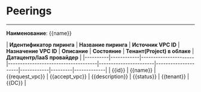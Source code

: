 # Peerings
***  
**Наименование**: {{name}}

| **Идентификатор пиринга**  | **Название пиринга** | **Источник VPC ID** | **Назначение VPC ID**                       | **Описание** | **Состояние** |  **Тенант(Project) в облаке** | **Датацентр/IaaS провайдер** |
|----------|------------|----------------------|-------------------------------------|-----------------------|---------------------|------------|---------|-------------|
| {{id}} | {{name}} | {{request_vpc}}               | {{accept_vpc}} | {{description}} | {{status}} | {{tenant}} |   {{DC}}   |
